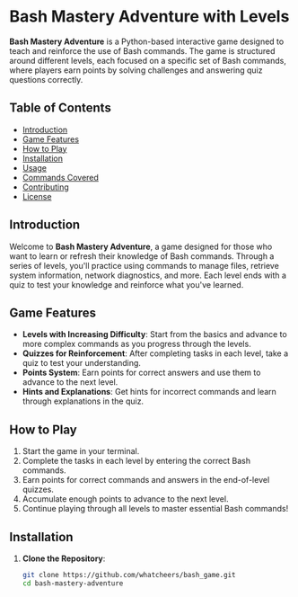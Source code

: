 # Bash Mastery Adventure with Levels

**Bash Mastery Adventure** is a Python-based interactive game designed to teach and reinforce the use of Bash commands. The game is structured around different levels, each focused on a specific set of Bash commands, where players earn points by solving challenges and answering quiz questions correctly.

## Table of Contents

- [Introduction](#introduction)
- [Game Features](#game-features)
- [How to Play](#how-to-play)
- [Installation](#installation)
- [Usage](#usage)
- [Commands Covered](#commands-covered)
- [Contributing](#contributing)
- [License](#license)

## Introduction

Welcome to **Bash Mastery Adventure**, a game designed for those who want to learn or refresh their knowledge of Bash commands. Through a series of levels, you'll practice using commands to manage files, retrieve system information, network diagnostics, and more. Each level ends with a quiz to test your knowledge and reinforce what you've learned.

## Game Features

- **Levels with Increasing Difficulty**: Start from the basics and advance to more complex commands as you progress through the levels.
- **Quizzes for Reinforcement**: After completing tasks in each level, take a quiz to test your understanding.
- **Points System**: Earn points for correct answers and use them to advance to the next level.
- **Hints and Explanations**: Get hints for incorrect commands and learn through explanations in the quiz.

## How to Play

1. Start the game in your terminal.
2. Complete the tasks in each level by entering the correct Bash commands.
3. Earn points for correct commands and answers in the end-of-level quizzes.
4. Accumulate enough points to advance to the next level.
5. Continue playing through all levels to master essential Bash commands!

## Installation

1. **Clone the Repository**:
   ```bash
   git clone https://github.com/whatcheers/bash_game.git
   cd bash-mastery-adventure
